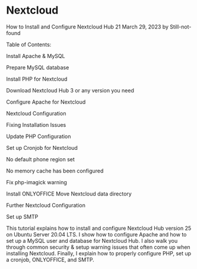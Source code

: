 # Nextcloud

How to Install and Configure Nextcloud Hub 21
March 29, 2023 by Still-not-found

Table of Contents:

Install Apache & MySQL

Prepare MySQL database

Install PHP for Nextcloud

Download Nextcloud Hub 3 or any version you need

Configure Apache for Nextcloud

Nextcloud Configuration

Fixing Installation Issues

Update PHP Configuration

Set up Cronjob for Nextcloud

No default phone region set

No memory cache has been configured

Fix php-imagick warning

Install ONLYOFFICE
Move Nextcloud data directory

Further Nextcloud Configuration

Set up SMTP

This tutorial explains how to install and configure Nextcloud Hub version 25 on Ubuntu Server 20.04 LTS.
I show how to configure Apache and how to set up a MySQL user and database for Nextcloud Hub.
I also walk you through common security & setup warning issues that often come up when installing Nextcloud.
Finally, I explain how to properly configure PHP, set up a cronjob, ONLYOFFICE, and SMTP.
